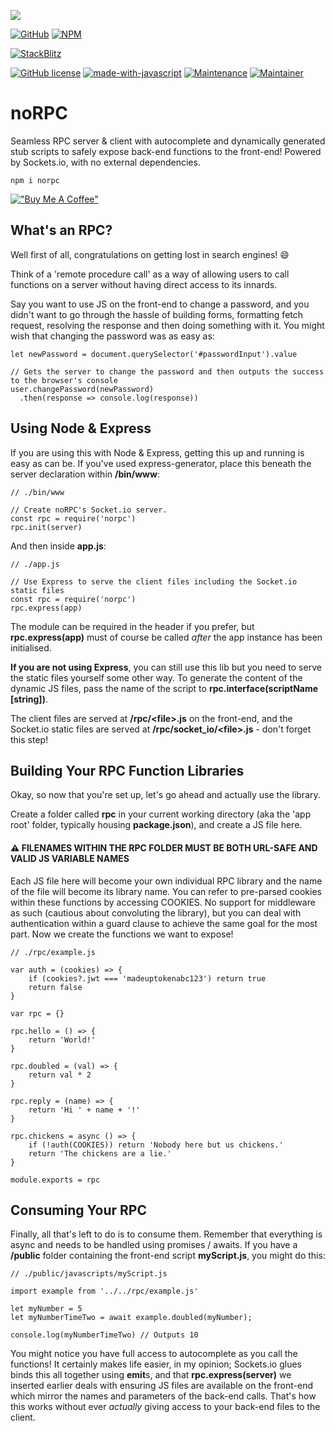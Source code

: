 [![](https://jsongoku.com/img/noRPC.png)](#)

[![GitHub](https://img.shields.io/badge/github-%23121011.svg?style=for-the-badge&logo=github&logoColor=white)](https://github.com/emmyarty/norpc)
[![NPM](https://img.shields.io/badge/NPM-%23000000.svg?style=for-the-badge&logo=npm&logoColor=white)](https://www.npmjs.com/package/norpc)

[![StackBlitz](https://img.shields.io/badge/Live%20Demo-Click%20Here!-orange)](https://stackblitz.com/edit/node-hbni85?file=index.js)

[![GitHub license](https://img.shields.io/github/license/Naereen/StrapDown.js.svg)](https://github.com/emmyarty/norpc/blob/main/LICENSE)
[![made-with-javascript](https://img.shields.io/badge/Made%20with-JavaScript-1f425f.svg)](#)
[![Maintenance](https://img.shields.io/badge/Maintained%3F-yes-green.svg)](#)
[![Maintainer](https://img.shields.io/badge/maintainer-emmyarty-blue)](#)

# noRPC
Seamless RPC server &amp; client with autocomplete and dynamically generated stub scripts to safely expose back-end functions to the front-end!
Powered by Sockets.io, with no external dependencies.
```
npm i norpc
```
[!["Buy Me A Coffee"](https://www.buymeacoffee.com/assets/img/custom_images/orange_img.png)](https://buymeacoffee.com/emmyarty)
## What's an RPC?
Well first of all, congratulations on getting lost in search engines! 😄

Think of a 'remote procedure call' as a way of allowing users to call functions on a server without having direct access to its innards.

Say you want to use JS on the front-end to change a password, and you didn't want to go through the hassle of building forms, formatting fetch request, resolving the response and then doing something with it. You might wish that changing the password was as easy as:
```
let newPassword = document.querySelector('#passwordInput').value

// Gets the server to change the password and then outputs the success to the browser's console
user.changePassword(newPassword)
  .then(response => console.log(response))
```
## Using Node & Express
If you are using this with Node & Express, getting this up and running is easy as can be. If you've used express-generator, place this beneath the server declaration within **/bin/www**:
```
// ./bin/www

// Create noRPC's Socket.io server.
const rpc = require('norpc')
rpc.init(server)
```
And then inside **app.js**:
```
// ./app.js

// Use Express to serve the client files including the Socket.io static files
const rpc = require('norpc')
rpc.express(app)
```
The module can be required in the header if you prefer, but **rpc.express(app)** must of course be called *after* the app instance has been initialised.

**If you are not using Express**, you can still use this lib but you need to serve the static files yourself some other way. To generate the content of the dynamic JS files, pass the name of the script to **rpc.interface(scriptName [string])**.

The client files are served at **/rpc/\<file\>.js** on the front-end, and the Socket.io static files are served at **/rpc/socket_io/\<file\>.js** - don't forget this step!

## Building Your RPC Function Libraries
Okay, so now that you're set up, let's go ahead and actually use the library.

Create a folder called **rpc** in your current working directory (aka the 'app root' folder, typically housing **package.json**), and create a JS file here.
#### ⚠️ FILENAMES WITHIN THE RPC FOLDER MUST BE BOTH URL-SAFE AND VALID JS VARIABLE NAMES
Each JS file here will become your own individual RPC library and the name of the file will become its library name. You can refer to pre-parsed cookies within these functions by accessing COOKIES. No support for middleware as such (cautious about convoluting the library), but you can deal with authentication within a guard clause to achieve the same goal for the most part.
Now we create the functions we want to expose!
```
// ./rpc/example.js

var auth = (cookies) => {
    if (cookies?.jwt === 'madeuptokenabc123') return true
    return false
}

var rpc = {}

rpc.hello = () => {
    return 'World!'
}

rpc.doubled = (val) => {
    return val * 2
}

rpc.reply = (name) => {
    return 'Hi ' + name + '!'
}

rpc.chickens = async () => {
    if (!auth(COOKIES)) return 'Nobody here but us chickens.'
    return 'The chickens are a lie.'
}

module.exports = rpc
```
## Consuming Your RPC
Finally, all that's left to do is to consume them. Remember that everything is async and needs to be handled using promises / awaits. If you have a **/public** folder containing the front-end script **myScript.js**, you might do this:
```
// ./public/javascripts/myScript.js

import example from '../../rpc/example.js'

let myNumber = 5
let myNumberTimeTwo = await example.doubled(myNumber);

console.log(myNumberTimeTwo) // Outputs 10
```
You might notice you have full access to autocomplete as you call the functions! It certainly makes life easier, in my opinion; Sockets.io glues binds this all together using **emit**s, and that **rpc.express(server)** we inserted earlier deals with ensuring JS files are available on the front-end which mirror the names and parameters of the back-end calls.
That's how this works without ever *actually* giving access to your back-end files to the client.
